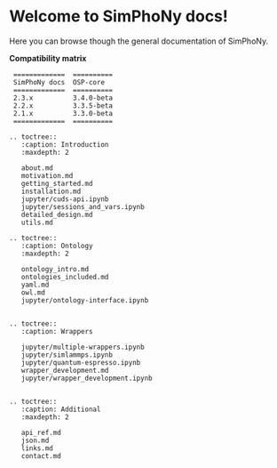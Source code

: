 # Welcome to SimPhoNy docs!
Here you can browse though the general documentation of SimPhoNy.

**Compatibility matrix**

```eval_rst
 =============  ==========
 SimPhoNy docs  OSP-core  
 =============  ==========
 2.3.x          3.4.0-beta
 2.2.x          3.3.5-beta
 2.1.x          3.3.0-beta
 =============  ==========
```

```eval_rst
.. toctree::
   :caption: Introduction
   :maxdepth: 2

   about.md
   motivation.md
   getting_started.md
   installation.md
   jupyter/cuds-api.ipynb
   jupyter/sessions_and_vars.ipynb
   detailed_design.md
   utils.md

.. toctree::
   :caption: Ontology
   :maxdepth: 2

   ontology_intro.md
   ontologies_included.md
   yaml.md
   owl.md
   jupyter/ontology-interface.ipynb


.. toctree::
   :caption: Wrappers

   jupyter/multiple-wrappers.ipynb
   jupyter/simlammps.ipynb
   jupyter/quantum-espresso.ipynb
   wrapper_development.md
   jupyter/wrapper_development.ipynb


.. toctree::
   :caption: Additional
   :maxdepth: 2

   api_ref.md
   json.md
   links.md
   contact.md

```
